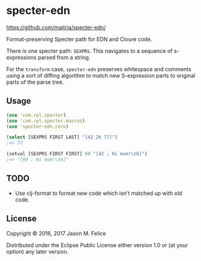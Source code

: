 # specter-edn

https://github.com/maitria/specter-edn/

Format-preserving Specter path for EDN and Cloure code.

There is one specter path: `SEXPRS`.  This navigates to a sequence of
s-expressions parsed from a string.

For the `transform` case, `specter-edn` preserves whitespace and comments using
a sort of diffing algorithm to match new S-expression parts to original parts
of the parse tree.

## Usage

```clojure
(use 'com.rpl.specter)
(use 'com.rpl.specter.macros)
(use 'specter-edn.core)

(select [SEXPRS FIRST LAST] "[42 26 77]")
;=> 77

(setval [SEXPRS FIRST FIRST] 99 "[42 ; Hi mom!\n6]")
;=> "[99 ; Hi mom!\n6]"
```

## TODO

* Use clj-format to format new code which isn't matched up with old code.

## License

Copyright © 2016, 2017 Jason M. Felice

Distributed under the Eclipse Public License either version 1.0 or (at
your option) any later version.
